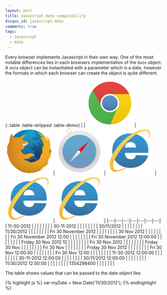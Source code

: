 ```yaml
---
layout: post
title: Javascript date compatibility
disqus_id: javascript-date
comments: true
tags:
  - Javascript
  - date
---
```


Every browser implements Javascript in their own way. One of the most notable differences lies in each browsers implementation of the `Date` object. A `date` object can be instantiated with a parameter which is a date, however the formats in which each browser can create the object is quite different.

{:.table .table-stripped .table-demo}
|   | ![Chrome](/img/chrome.png) | ![Firefox](/img/firefox.png) | ![Safari](/img/safari.png) | ![IE7](/img/ie.png) | ![IE8](/img/ie.png) | ![IE9](/img/ie.png) |
|---|---|---|---|---|---|---|
| 11-30-2012 | <i class="fa fa-check primary"></i> | <i class="fa fa-times error"></i> | <i class="fa fa-times error"></i> | <i class="fa fa-check primary"></i> | <i class="fa fa-check primary"></i> | <i class="fa fa-check primary"></i> |
| 30-11-2012 | <i class="fa fa-times error"></i> | <i class="fa fa-times error"></i> | <i class="fa fa-times error"></i> | <i class="fa fa-check primary"></i> | <i class="fa fa-check primary"></i> | <i class="fa fa-check primary"></i> |
| 30/11/2012 | <i class="fa fa-times error"></i> | <i class="fa fa-check primary"></i> | <i class="fa fa-check primary"></i> | <i class="fa fa-check primary"></i> | <i class="fa fa-check primary"></i> | <i class="fa fa-check primary"></i> |
| 11/30/2012 | <i class="fa fa-check primary"></i> | <i class="fa fa-check primary"></i> | <i class="fa fa-check primary"></i> | <i class="fa fa-check primary"></i> | <i class="fa fa-check primary"></i> | <i class="fa fa-check primary"></i> |
| Fri 30 November 2012  | <i class="fa fa-check primary"></i> | <i class="fa fa-check primary"></i> | <i class="fa fa-check primary"></i> | <i class="fa fa-check primary"></i> | <i class="fa fa-check primary"></i> | <i class="fa fa-check primary"></i> |
| 30 Nov 2012 | <i class="fa fa-check primary"></i> | <i class="fa fa-check primary"></i> | <i class="fa fa-check primary"></i> | <i class="fa fa-check primary"></i> | <i class="fa fa-check primary"></i> | <i class="fa fa-check primary"></i> |
| Fri 30 November 2012 12:00 | <i class="fa fa-check primary"></i> | <i class="fa fa-check primary"></i> | <i class="fa fa-check primary"></i> | <i class="fa fa-check primary"></i> | <i class="fa fa-check primary"></i> | <i class="fa fa-check primary"></i> |
| Fri 30 November 2012 12:00:00 | <i class="fa fa-check primary"></i> | <i class="fa fa-check primary"></i> | <i class="fa fa-check primary"></i> | <i class="fa fa-check primary"></i> | <i class="fa fa-check primary"></i> | <i class="fa fa-check primary"></i> |
| Friday 30 Nov 2012 12 | <i class="fa fa-check primary"></i> | <i class="fa fa-times error"></i> | <i class="fa fa-times error"></i> | <i class="fa fa-times error"></i> | <i class="fa fa-times error"></i> | <i class="fa fa-times error"></i> |
| Fri 30 Nov 2012 | <i class="fa fa-check primary"></i> | <i class="fa fa-check primary"></i> | <i class="fa fa-check primary"></i> | <i class="fa fa-check primary"></i> | <i class="fa fa-check primary"></i> | <i class="fa fa-check primary"></i> |
| Friday 30 Nov | <i class="fa fa-check primary"></i> | <i class="fa fa-times error"></i> | <i class="fa fa-times error"></i> | <i class="fa fa-times error"></i> | <i class="fa fa-times error"></i> | <i class="fa fa-times error"></i> |
| Fri 30 Nov | <i class="fa fa-check primary"></i> | <i class="fa fa-times error"></i> | <i class="fa fa-times error"></i> | <i class="fa fa-times error"></i> | <i class="fa fa-times error"></i> | <i class="fa fa-times error"></i> |
| Friday 30 Nov 2012 | <i class="fa fa-check primary"></i> | <i class="fa fa-times error"></i> | <i class="fa fa-check primary"></i> | <i class="fa fa-check primary"></i> | <i class="fa fa-check primary"></i> | <i class="fa fa-check primary"></i> |
| Fri 30 Nov 12:00:00 | <i class="fa fa-check primary"></i> | <i class="fa fa-times error"></i> | <i class="fa fa-check primary"></i> | <i class="fa fa-times error"></i> | <i class="fa fa-times error"></i> | <i class="fa fa-times error"></i> |
| Fri 30 Nov 12:00 | <i class="fa fa-check primary"></i> | <i class="fa fa-times error"></i> | <i class="fa fa-check primary"></i> | <i class="fa fa-times error"></i> | <i class="fa fa-times error"></i> | <i class="fa fa-times error"></i> |
| 11-30-2012 12:00:00 | <i class="fa fa-check primary"></i> | <i class="fa fa-times error"></i> | <i class="fa fa-times error"></i> | <i class="fa fa-check primary"></i> | <i class="fa fa-check primary"></i> | <i class="fa fa-check primary"></i> |
| 30-11-2012 12:00:00 | <i class="fa fa-times error"></i> | <i class="fa fa-times error"></i> | <i class="fa fa-times error"></i> | <i class="fa fa-check primary"></i> | <i class="fa fa-check primary"></i> | <i class="fa fa-check primary"></i> |
| 30/11/2012 12:00:00 | <i class="fa fa-times error"></i> | <i class="fa fa-check primary"></i> | <i class="fa fa-times error"></i> | <i class="fa fa-check primary"></i> | <i class="fa fa-check primary"></i> | <i class="fa fa-check primary"></i> |
| 11/30/2012 12:00:00 | <i class="fa fa-check primary"></i> | <i class="fa fa-check primary"></i> | <i class="fa fa-check primary"></i> | <i class="fa fa-check primary"></i> | <i class="fa fa-check primary"></i> | <i class="fa fa-check primary"></i> |
| 1354298400 | <i class="fa fa-times error"></i> | <i class="fa fa-times error"></i> | <i class="fa fa-times error"></i> | <i class="fa fa-times error"></i> | <i class="fa fa-times error"></i> | <i class="fa fa-times error"></i> |

The table shows values that can be passed to the date object like:

{% highlight js %}
var myDate = New Date('11/30/2012');
{% endhighlight %}
